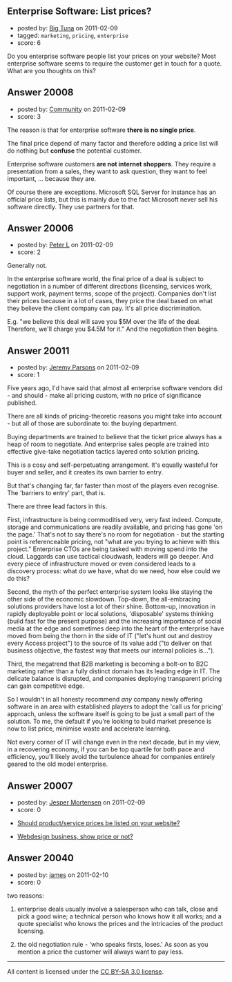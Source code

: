 ## Enterprise Software: List prices?

- posted by: [Big Tuna](https://stackexchange.com/users/-1/1702-big-tuna) on 2011-02-09
- tagged: `marketing`, `pricing`, `enterprise`
- score: 6

Do you enterprise software people list your prices on your website? Most enterprise software seems to require the customer get in touch for a quote. What are you thoughts on this?


## Answer 20008

- posted by: [Community](https://stackexchange.com/users/-1/-1-community) on 2011-02-09
- score: 3

The reason is that for enterprise software **there is no single price**.

The final price depend of many factor and therefore adding a price list will do nothing but **confuse** the potential customer.

Enterprise software customers **are not internet shoppers**. They require a presentation from a sales, they want to ask question, they want to feel important, ... because they are.

Of course there are exceptions. Microsoft SQL Server for instance has an official price lists, but this is mainly due to the fact Microsoft never sell his software directly. They use partners for that.


## Answer 20006

- posted by: [Peter L](https://stackexchange.com/users/-1/7131-peter-l) on 2011-02-09
- score: 2

Generally not.

In the enterprise software world, the final price of a deal is subject to negotiation in a number of different directions (licensing, services work, support work, payment terms, scope of the project).  Companies don't list their prices because in a lot of cases, they price the deal based on what they believe the client company can pay.  It's all price discrimination.

E.g. "we believe this deal will save you $5M over the life of the deal.  Therefore, we'll charge you $4.5M for it."  And the negotiation then begins.


## Answer 20011

- posted by: [Jeremy Parsons](https://stackexchange.com/users/-1/4291-jeremy-parsons) on 2011-02-09
- score: 1

Five years ago, I'd have said that almost all enterprise software vendors did - and should - make all pricing custom, with no price of significance published.

There are all kinds of pricing-theoretic reasons you might take into account - but all of those are subordinate to: the buying department.

Buying departments are trained to believe that the ticket price always has a heap of room to negotiate. And enterprise sales people are trained into effective give-take negotiation tactics layered onto solution pricing.

This is a cosy and self-perpetuating arrangement. It's equally wasteful for buyer and seller, and it creates its own barrier to entry.

But that's changing far, far faster than most of the players even recognise. The 'barriers to entry' part, that is.

There are three lead factors in this.

First, infrastructure is being commoditised very, very fast indeed. Compute, storage and communications are readily available, and pricing has gone 'on the page.' That's not to say there's no room for negotiation - but the starting point is referenceable pricing, not "what are you trying to achieve with this project." Enterprise CTOs are being tasked with moving spend into the cloud. Laggards can use tactical cloudwash, leaders will go deeper. And every piece of infrastructure moved or even considered leads to a discovery process: what do we have, what do we need, how else could we do this?

Second, the myth of the perfect enterprise system looks like staying the other side of the economic slowdown. Top-down, the all-embracing solutions providers have lost a lot of their shine. Bottom-up, innovation in rapidly deployable point or local solutions, 'disposable' systems thinking (build fast for the present purpose) and the increasing importance of social media at the edge and sometimes deep into the heart of the enterprise have moved from being the thorn in the side of IT ("let's hunt out and destroy every Access project") to the source of its value add ("to deliver on that business objective, the fastest way that meets our internal policies is...").

Third, the megatrend that B2B marketing is becoming a bolt-on to B2C marketing rather than a fully distinct domain has its leading edge in IT. The delicate balance is disrupted, and companies deploying transparent pricing can gain competitive edge.

So I wouldn't in all honesty recommend _any_ company newly offering software in an area with established players to adopt the 'call us for pricing' approach, unless the software itself is going to be just a small part of the solution. To me, the default if you're looking to build market presence is now to list price, minimise waste and accelerate learning.

Not every corner of IT will change even in the next decade, but in my view, in a recovering economy, if you can be top quartile for both pace and efficiency, you'll likely avoid the turbulence ahead for companies entirely geared to the old model enterprise. 


## Answer 20007

- posted by: [Jesper Mortensen](https://stackexchange.com/users/-1/1261-jesper-mortensen) on 2011-02-09
- score: 0

<ul>
<li><p><a href="http://answers.onstartups.com/questions/1521/should-product-service-prices-be-listed-on-your-website">Should product/service prices be listed on your website?</a></p></li>
<li><p><a href="http://answers.onstartups.com/questions/10590/webdesign-business-show-price-or-not">Webdesign business, show price or not?</a></p></li>
</ul>



## Answer 20040

- posted by: [james](https://stackexchange.com/users/-1/5800-james) on 2011-02-10
- score: 0

two reasons:

1. enterprise deals usually involve a salesperson who can talk, close and pick a good wine; a technical person who knows how it all works; and a quote specialist who knows the prices and the intricacies of the product licensing.

2. the old negotiation rule - 'who speaks firsts, loses.' As soon as you mention a price the customer will always want to pay less.  



---

All content is licensed under the [CC BY-SA 3.0 license](https://creativecommons.org/licenses/by-sa/3.0/).
